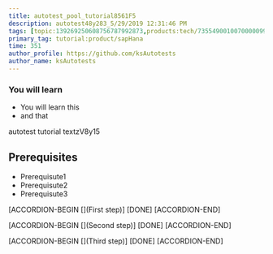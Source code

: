 ```yaml
---
title: autotest_pool_tutorial8561F5
description: autotest48y283_5/29/2019 12:31:46 PM
tags: [topic:139269250608756787992873,products:tech/73554900100700000996,tutorial:experience/advanced]
primary_tag: tutorial:product/sapHana
time: 351
author_profile: https://github.com/ksAutotests
author_name: ksAutotests
---
```

### You will learn
- You will learn this
- and that

autotest tutorial textzV8y15

## Prerequisites
- Prerequisute1
- Prerequisute2
- Prerequisute3

[ACCORDION-BEGIN [](First step)]
[DONE]
[ACCORDION-END]

[ACCORDION-BEGIN [](Second step)]
[DONE]
[ACCORDION-END]

[ACCORDION-BEGIN [](Third step)]
[DONE]
[ACCORDION-END]

